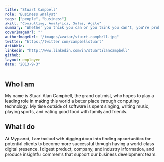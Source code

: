 ```yaml
---
title: "Stuart Campbell"
role: "Business Analyst"
tags: ["people", "business"]
skill: "Consulting, Analytics, Sales, Agile"
summary: "Whether you think you can or you think you can't, you're probably right"
coverImageUrl: ""
authorImageUrl: "/images/avatar/stuart-campbell.jpg"
twitter: "https://twitter.com/campbellstuart"
dribbble:
linkedin: "http://www.linkedin.com/in/stuartalancampbell"
github:
layout: employee
date: "2013-9-3"
---
```


## Who I am

My name is Stuart Alan Campbell, the grand optimist, who hopes to play a leading role in making this world a better place through computing technology. My time outside of software is spent singing, writing music, playing sports, and eating good food with family and friends.

## What I do

At Myplanet, I am tasked with digging deep into finding opportunities for potential clients to become more successful through having a world-class digital presence. I digest product, company, and industry information, and produce insightful comments that support our business development team.
